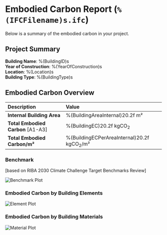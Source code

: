 # Embodied Carbon Report (`%(IFCFilename)s.ifc`)

Below is a summary of the embodied carbon in your project.

## Project Summary

**Building Name**: %(BuildingID)s  
**Year of Construction**: %(YearOfConstruction)s  
**Location**: %(Location)s  
**Building Type**: %(BuildingType)s  

## Embodied Carbon Overview

| Description                       | Value                                                |
| :-----------------------------    | :----------------------------------------            |
| **Internal Building Area**        | %(BuildingAreaInternal)20.2f m²                      |
| **Total Embodied Carbon** [A1-A3] | %(BuildingEC)20.2f kgCO<sub>2</sub>                  |
| **Total Embodied Carbon/m²**      | %(BuildingECPerAreaInternal)20.2f kgCO<sub>2</sub>/m²|

### Benchmark 
[based on RIBA 2030 Climate Challenge Target Benchmarks Review]

![Benchmark Plot](benchmark.png)

### Embodied Carbon by Building Elements

![Element Plot](element_counts.png)

### Embodied Carbon by Building Materials

![Material Plot](material_counts.png)

